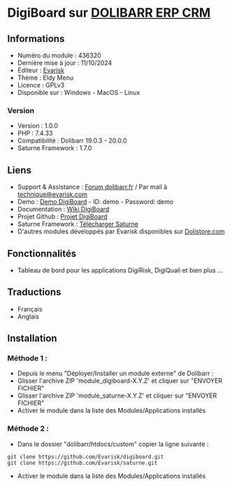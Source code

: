 # DigiBoard sur [DOLIBARR ERP CRM](https://dolibarr.org)

## Informations

- Numéro du module : 436320
- Dernière mise à jour : 11/10/2024
- Éditeur : [Evarisk](https://evarisk.com)
- Thème : Eldy Menu
- Licence : GPLv3
- Disponible sur : Windows - MacOS - Linux

### Version

- Version : 1.0.0
- PHP : 7.4.33
- Compatibilité : Dolibarr 19.0.3 - 20.0.0
- Saturne Framework : 1.7.0

## Liens

- Support & Assistance : [Forum dolibarr.fr](https://dolibarr.fr) / Par mail à technique@evarisk.com
- Demo : [Demo DigiBoard](https://demodoli.digirisk.com) - ID: demo - Password: demo
- Documentation : [Wiki DigiBoard](https://wiki.dolibarr.org/index.php/Module_DigiBoard)
- Projet Github : [Projet DigiBoard](https://github.com/Evarisk/digiboard/projects?query=is%3Aopen)
- Saturne Framework : [Télécharger Saturne](https://dolistore.com/fr/modules/1906-Saturne.html)
- D'autres modules développés par Evarisk disponibles sur [Dolistore.com](https://dolistore.com)

## Fonctionnalités

- Tableau de bord pour les applications DigiRisk, DigiQuali et bien plus ...

## Traductions

- Français
- Anglais

## Installation

### Méthode 1 :

- Depuis le menu "Déployer/Installer un module externe" de Dolibarr :
- Glisser l'archive ZIP 'module_digiboard-X.Y.Z' et cliquer sur "ENVOYER FICHIER"
- Glisser l'archive ZIP 'module_saturne-X.Y.Z' et cliquer sur "ENVOYER FICHIER"
- Activer le module dans la liste des Modules/Applications installés

### Méthode 2 :

- Dans le dossier "dolibarr/htdocs/custom" copier la ligne suivante :
``` 
git clone https://github.com/Evarisk/digiboard.git
git clone https://github.com/Evarisk/saturne.git
```
- Activer le module dans la liste des Modules/Applications installés
